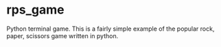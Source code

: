 # rps_game
Python terminal game.
This is a fairly simple example of the popular rock, paper, scissors game written in python.
